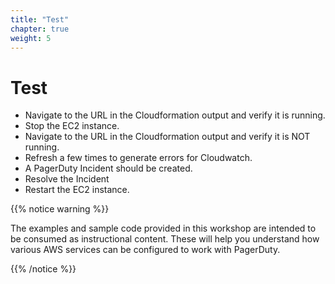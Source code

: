 ```yaml
---
title: "Test"
chapter: true
weight: 5
---
```


# Test

- Navigate to the URL in the Cloudformation output and verify it is running.
- Stop the EC2 instance.
- Navigate to the URL in the Cloudformation output and verify it is NOT running.
- Refresh a few times to generate errors for Cloudwatch.
- A PagerDuty Incident should be created. 
- Resolve the Incident
- Restart the EC2 instance.


{{% notice warning %}}
<p style='text-align: left;'>
The examples and sample code provided in this workshop are intended to be consumed as instructional content. These will help you understand how various AWS services can be configured to work with PagerDuty.
</p>
{{% /notice %}}